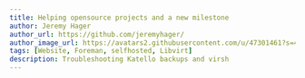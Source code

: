 ```yaml
---
title: Helping opensource projects and a new milestone
author: Jeremy Hager
author_url: https://github.com/jeremyhager/
author_image_url: https://avatars2.githubusercontent.com/u/47301461?s=460&u=05e044dcce4be18b670f9e2c9bda99c511cd4009&v=4
tags: [Website, Foreman, selfhosted, Libvirt]
description: Troubleshooting Katello backups and virsh
---
```



